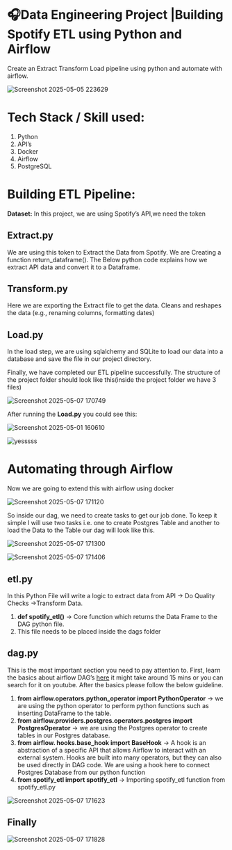 # 🎧Data Engineering Project |Building Spotify ETL using Python and Airflow

Create an Extract Transform Load pipeline using python and automate with airflow.

![Screenshot 2025-05-05 223629](https://github.com/user-attachments/assets/2da73bdb-45d0-4117-b866-d467b9700e05)


# Tech Stack / Skill used:

1.  Python
2.  API’s
3.  Docker
4.  Airflow
5.  PostgreSQL


# Building ETL Pipeline:

**Dataset:** In this project, we are using Spotify’s API,we need the token

## Extract.py

We are using this token to Extract the Data from Spotify. We are Creating a function return_dataframe(). The Below python code explains how we extract API data and convert it to a Dataframe.

## Transform.py

Here we are exporting the Extract file to get the data.
Cleans and reshapes the data (e.g., renaming columns, formatting dates)

## Load.py

In the load step, we are using sqlalchemy and SQLite to load our data into a database and save the file in our project directory.

Finally, we have completed our ETL pipeline successfully. The structure of the project folder should look like this(inside the project folder we have 3 files)

![Screenshot 2025-05-07 170749](https://github.com/user-attachments/assets/bced09af-6caa-4c0b-b684-642790fc032b)

After running the  **Load.py**  you could see this: 

![Screenshot 2025-05-01 160610](https://github.com/user-attachments/assets/0309da12-6d91-4469-95da-352f77825266)

![yesssss](https://github.com/user-attachments/assets/8cc86ccf-6eb6-4e8e-95d5-7e0f2c44fe4d)

# Automating through Airflow

Now we are going to extend this with airflow using docker

![Screenshot 2025-05-07 171120](https://github.com/user-attachments/assets/36c72d3f-fb08-443c-9b38-79a730f1f9a6)

So inside our dag, we need to create tasks to get our job done. To keep it simple I will use two tasks i.e. one to create Postgres Table and another to load the Data to the Table our dag will look like this.

![Screenshot 2025-05-07 171300](https://github.com/user-attachments/assets/58b34dbe-7320-453d-954c-eee009b2d40d)

![Screenshot 2025-05-07 171406](https://github.com/user-attachments/assets/1e321030-edb5-49ac-b124-24715cf4966d)

## etl.py

In this Python File will write a logic to extract data from API → Do Quality Checks →Transform Data.

1.  **def spotify_etl()**  → Core function which returns the Data Frame to the DAG python file.
2.  This file needs to be placed inside the dags folder

## dag.py

This is the most important section you need to pay attention to. First, learn the basics about airflow DAG’s  [here](https://airflow.apache.org/docs/apache-airflow/stable/core-concepts/dags.html)  it might take around 15 mins or you can search for it on youtube. After the basics please follow the below guideline.

1.  **from airflow.operators.python_operator import PythonOperator**  → we are using the python operator to perform python functions such as inserting DataFrame to the table.
2.  **from airflow.providers.postgres.operators.postgres import PostgresOperator**  → we are using the Postgres operator to create tables in our Postgres database.
3.  **from airflow. hooks.base_hook import BaseHook**  → A hook is an abstraction of a specific API that allows Airflow to interact with an external system. Hooks are built into many operators, but they can also be used directly in DAG code. We are using a hook here to connect Postgres Database from our python function
4.  **from spotify_etl import spotify_etl**  → Importing spotify_etl function from spotify_etl.py

![Screenshot 2025-05-07 171623](https://github.com/user-attachments/assets/b3bb5d4c-8c90-410a-8ba8-4721aec0c00a)


## Finally

![Screenshot 2025-05-07 171828](https://github.com/user-attachments/assets/dfb65dd9-be6c-4018-a872-c3c9781266ce)






